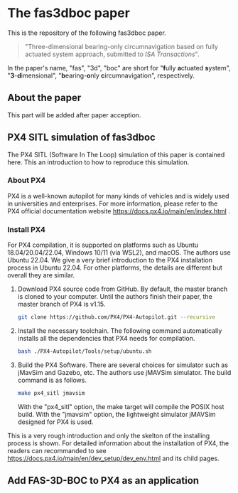 # The fas3dboc paper

This is the repository of the following fas3dboc paper.  

> "Three-dimensional bearing-only circumnavigation based on fully actuated system approach, submitted to *ISA Transactions*".

In the paper's name, "fas", "3d", "boc" are short for "**f**ully **a**ctuated **s**ystem", "**3**-**d**imensional", "**b**earing-**o**nly **c**ircumnavigation", respectively.

## About the paper

This part will be added after paper acception.

## PX4 SITL simulation of fas3dboc

The PX4 SITL (Software In The Loop) simulation of this paper is contained here. 
This an introduction to how to reproduce this simulation.

### About PX4

PX4 is a well-known autopilot for many kinds of vehicles and is widely used in universities and enterprises.
For more information, please refer to the PX4 official documentation website https://docs.px4.io/main/en/index.html .

### Install PX4

For PX4 compilation, it is supported on platforms such as Ubuntu 18.04/20.04/22.04, Windows 10/11 (via WSL2), and macOS.
The authors use Ubuntu 22.04. 
We give a very brief introduction to the PX4 installation process in Ubuntu 22.04. 
For other platforms, the details are different but overall they are similar.

1. Download PX4 source code from GitHub. By default, the master branch is cloned to your computer. Until the authors finish their paper, the master branch of PX4 is v1.15.

	```bash
	git clone https://github.com/PX4/PX4-Autopilot.git --recursive
	```

2. Install the necessary toolchain. The following command automatically installs all the dependencies that PX4 needs for compilation.

	```bash
	bash ./PX4-Autopilot/Tools/setup/ubuntu.sh
	```

3. Build the PX4 Software. There are several choices for simulator such as jMavSim and Gazebo, etc. The authors use jMAVSim simulator. The build command is as follows.

	```bash
	make px4_sitl jmavsim
	```

	With the "px4_sitl" option, the make target will compile the POSIX host build. With the "jmavsim" option, the lightweight simulator jMAVSim designed for PX4 is used.

This is a very rough introduction and only the skelton of the installing process is shown. For detailed information about the installation of PX4, the readers can recommanded to see https://docs.px4.io/main/en/dev_setup/dev_env.html and its child pages.

## Add FAS-3D-BOC to PX4 as an application


